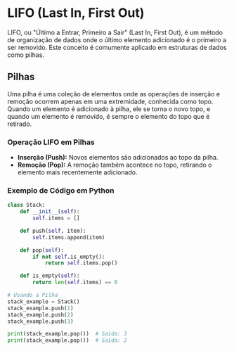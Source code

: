 # LIFO (Last In, First Out)

LIFO, ou "Último a Entrar, Primeiro a Sair" (Last In, First Out), é um método de organização de dados onde o último elemento adicionado é o primeiro a ser removido. Este conceito é comumente aplicado em estruturas de dados como pilhas.

## Pilhas

Uma pilha é uma coleção de elementos onde as operações de inserção e remoção ocorrem apenas em uma extremidade, conhecida como topo. Quando um elemento é adicionado à pilha, ele se torna o novo topo, e quando um elemento é removido, é sempre o elemento do topo que é retirado.

### Operação LIFO em Pilhas

- **Inserção (Push):** Novos elementos são adicionados ao topo da pilha.
- **Remoção (Pop):** A remoção também acontece no topo, retirando o elemento mais recentemente adicionado.

### Exemplo de Código em Python

```python
class Stack:
    def __init__(self):
        self.items = []

    def push(self, item):
        self.items.append(item)

    def pop(self):
        if not self.is_empty():
            return self.items.pop()

    def is_empty(self):
        return len(self.items) == 0

# Usando a Pilha
stack_example = Stack()
stack_example.push(1)
stack_example.push(2)
stack_example.push(3)

print(stack_example.pop())  # Saída: 3
print(stack_example.pop())  # Saída: 2
```
